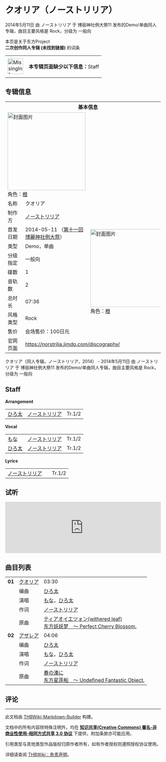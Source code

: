 # クオリア（ノーストリリア）

<!-- source html: G:\repos\THBWiki-Markdown-Builder\THBWikiMarkdown\Temp\main\b\be\ns0%3A%E3%82%AF%E3%82%AA%E3%83%AA%E3%82%A2%EF%BC%88%E3%83%8E%E3%83%BC%E3%82%B9%E3%83%88%E3%83%AA%E3%83%AA%E3%82%A2%EF%BC%89.html -->

2014年5月11日 由 ノーストリリア 于 博丽神社例大祭11 发布的Demo/单曲同人专辑，曲目主要风格是 Rock，分级为 一般向

本页是关于东方Project  
 **二次创作同人专辑 (未找到链接)** 的词条
<center>

<table>
<tbody><tr>
<td class="mbox-image"><div style="width: 52px;">
  <a href="./文件-MissingInformation.svg.md" class="image"><img alt="MissingInformation.svg" src="https://upload.thwiki.cc/thumb/8/85/MissingInformation.svg/50px-MissingInformation.svg.png" decoding="async" loading="lazy" width="50" height="50" srcset="https://upload.thwiki.cc/thumb/8/85/MissingInformation.svg/75px-MissingInformation.svg.png 1.5x, https://upload.thwiki.cc/thumb/8/85/MissingInformation.svg/100px-MissingInformation.svg.png 2x" data-file-width="500" data-file-height="500"></a></div></td>
<td class="mbox-text" style=""><br><b>本专辑页面缺少以下信息：</b>Staff<br><br></td>
</tr>
</tbody></table>


</center>

## 专辑信息

<table><tbody><tr><th colspan="3">基本信息</th></tr><tr><td class="cover-artwork-mobile" colspan="2"><a href="./文件-クオリア（ノーストリリア）封面.jpg.md" class="image" title="封面图片"><img alt="封面图片" src="https://upload.thwiki.cc/thumb/5/5f/%E3%82%AF%E3%82%AA%E3%83%AA%E3%82%A2%EF%BC%88%E3%83%8E%E3%83%BC%E3%82%B9%E3%83%88%E3%83%AA%E3%83%AA%E3%82%A2%EF%BC%89%E5%B0%81%E9%9D%A2.jpg/252px-%E3%82%AF%E3%82%AA%E3%83%AA%E3%82%A2%EF%BC%88%E3%83%8E%E3%83%BC%E3%82%B9%E3%83%88%E3%83%AA%E3%83%AA%E3%82%A2%EF%BC%89%E5%B0%81%E9%9D%A2.jpg" decoding="async" loading="lazy" width="252" height="252" srcset="https://upload.thwiki.cc/thumb/5/5f/%E3%82%AF%E3%82%AA%E3%83%AA%E3%82%A2%EF%BC%88%E3%83%8E%E3%83%BC%E3%82%B9%E3%83%88%E3%83%AA%E3%83%AA%E3%82%A2%EF%BC%89%E5%B0%81%E9%9D%A2.jpg/378px-%E3%82%AF%E3%82%AA%E3%83%AA%E3%82%A2%EF%BC%88%E3%83%8E%E3%83%BC%E3%82%B9%E3%83%88%E3%83%AA%E3%83%AA%E3%82%A2%EF%BC%89%E5%B0%81%E9%9D%A2.jpg 1.5x, https://upload.thwiki.cc/5/5f/%E3%82%AF%E3%82%AA%E3%83%AA%E3%82%A2%EF%BC%88%E3%83%8E%E3%83%BC%E3%82%B9%E3%83%88%E3%83%AA%E3%83%AA%E3%82%A2%EF%BC%89%E5%B0%81%E9%9D%A2.jpg 2x" data-file-width="500" data-file-height="500"></a><div class="cover-char">角色：<a href="./橙.md" title="橙">橙</a></div></td>
</tr><tr><td class="label">名称</td><td colspan="2"> クオリア </td></tr><tr><td class="label">制作方</td><td><a href="./ノーストリリア.md" title="ノーストリリア">ノーストリリア</a></td><td class="cover-artwork" rowspan="9" style="min-width:252px;"><a href="./文件-クオリア（ノーストリリア）封面.jpg.md" class="image" title="封面图片"><img alt="封面图片" src="https://upload.thwiki.cc/thumb/5/5f/%E3%82%AF%E3%82%AA%E3%83%AA%E3%82%A2%EF%BC%88%E3%83%8E%E3%83%BC%E3%82%B9%E3%83%88%E3%83%AA%E3%83%AA%E3%82%A2%EF%BC%89%E5%B0%81%E9%9D%A2.jpg/252px-%E3%82%AF%E3%82%AA%E3%83%AA%E3%82%A2%EF%BC%88%E3%83%8E%E3%83%BC%E3%82%B9%E3%83%88%E3%83%AA%E3%83%AA%E3%82%A2%EF%BC%89%E5%B0%81%E9%9D%A2.jpg" decoding="async" loading="lazy" width="252" height="252" srcset="https://upload.thwiki.cc/thumb/5/5f/%E3%82%AF%E3%82%AA%E3%83%AA%E3%82%A2%EF%BC%88%E3%83%8E%E3%83%BC%E3%82%B9%E3%83%88%E3%83%AA%E3%83%AA%E3%82%A2%EF%BC%89%E5%B0%81%E9%9D%A2.jpg/378px-%E3%82%AF%E3%82%AA%E3%83%AA%E3%82%A2%EF%BC%88%E3%83%8E%E3%83%BC%E3%82%B9%E3%83%88%E3%83%AA%E3%83%AA%E3%82%A2%EF%BC%89%E5%B0%81%E9%9D%A2.jpg 1.5x, https://upload.thwiki.cc/5/5f/%E3%82%AF%E3%82%AA%E3%83%AA%E3%82%A2%EF%BC%88%E3%83%8E%E3%83%BC%E3%82%B9%E3%83%88%E3%83%AA%E3%83%AA%E3%82%A2%EF%BC%89%E5%B0%81%E9%9D%A2.jpg 2x" data-file-width="500" data-file-height="500"></a><div class="cover-char">角色：<a href="./橙.md" title="橙">橙</a></div></td>
</tr><tr><td class="label">首发日期</td><td>2014-05-11&#160;（<a href="/展会作品列表?e=%E5%8D%9A%E4%B8%BD%E7%A5%9E%E7%A4%BE%E4%BE%8B%E5%A4%A7%E7%A5%AD%2311">第十一回 博麗神社例大祭</a>）</td></tr><tr><td class="label">类型</td><td>Demo，单曲</td></tr><tr><td class="label">分级指定</td><td>一般向</td></tr><tr><td class="label">碟数</td><td>1</td></tr><tr><td class="label">音轨数</td><td>2</td></tr><tr><td class="label">总时长</td><td>07:36</td></tr><tr><td class="label">风格类型</td><td>Rock</td></tr><tr><td class="label">售价</td><td>会场售价：100日元</td></tr>
<tr><td class="label">官网页面</td><td colspan="2"><a rel="nofollow" class="external free" href="https://norstrilia.jimdo.com/discography/">https://norstrilia.jimdo.com/discography/</a></td></tr></tbody></table>

クオリア（同人专辑，ノーストリリア，2014） - 2014年5月11日 由 ノーストリリア 于 博丽神社例大祭11 发布的Demo/单曲同人专辑，曲目主要风格是 Rock，分级为 一般向

## Staff
  
 **Arrangement**   

<table><tbody><tr><td><a href="./ひろ太.md" title="ひろ太">ひろ太</a></td><td><a href="./ノーストリリア.md" title="ノーストリリア">ノーストリリア</a></td><td>Tr.1/2</td></tr></tbody></table>

  
 **Vocal**   

<table><tbody><tr><td><a href="/index.php?title=%E3%82%82%E3%81%AA&amp;action=edit&amp;redlink=1" class="new" title="もな（页面不存在）">もな</a></td><td><a href="./ノーストリリア.md" title="ノーストリリア">ノーストリリア</a></td><td>Tr.1/2</td></tr><tr><td><a href="./ひろ太.md" title="ひろ太">ひろ太</a></td><td><a href="./ノーストリリア.md" title="ノーストリリア">ノーストリリア</a></td><td>Tr.1/2</td></tr></tbody></table>

  
 **Lyrics**   

<table><tbody><tr><td><a href="./ノーストリリア.md" title="ノーストリリア">ノーストリリア</a></td><td></td><td>Tr.1/2</td></tr></tbody></table>



## 试听
  
<iframe width="100%" height="166" scrolling="no" frameborder="no" src="https://w.soundcloud.com/player/?url=https%3A//api.soundcloud.com/tracks/147975196&amp;color=ff5500&amp;auto_play=false&amp;hide_related=false&amp;show_comments=true&amp;show_user=true&amp;show_reposts=false&amp;visual=false"></iframe>

  


## 曲目列表

<table><tbody><tr><td id="1" class="infoRD"><b>01</b></td><td id="クオリア" colspan="2" class="title"><span class="new" title="（歌词页面不存在）"><a href="/index.php?title=%E6%AD%8C%E8%AF%8D:%E3%82%AF%E3%82%AA%E3%83%AA%E3%82%A2&amp;boilerplate=模板:页面模板/曲目歌词&amp;action=edit">クオリア</a></span><span class="thcsearchlinks"><a rel="nofollow" class="external text" href="https://cd.thwiki.cc?arrange=ひろ太&amp;vocal=もな，ひろ太&amp;lyric=ノーストリリア&amp;ogmusic=ティアオイエツォン(withered leaf)&amp;fromwiki=クオリア（ノーストリリア）"><span title="搜索相似同人曲"></span></a></span></td><td class="time">03:30</td></tr><tr><td class="left"></td><td class="label">编曲</td><td class="text" colspan="2"><a href="./ひろ太.md" title="ひろ太">ひろ太</a><span class="thcsearchlinks"><a rel="nofollow" class="external text" href="https://cd.thwiki.cc?arrange=，ひろ太&amp;fromwiki=クオリア（ノーストリリア）"><span></span></a></span></td></tr><tr><td class="left"></td><td class="label">演唱</td><td class="text" colspan="2"><a href="/index.php?title=%E3%82%82%E3%81%AA&amp;action=edit&amp;redlink=1" class="new" title="もな（页面不存在）">もな</a>，<a href="./ひろ太.md" title="ひろ太">ひろ太</a><span class="thcsearchlinks"><a rel="nofollow" class="external text" href="https://cd.thwiki.cc?vocal=もな，ひろ太&amp;fromwiki=クオリア（ノーストリリア）"><span></span></a></span></td></tr><tr><td class="left"></td><td class="label">作词</td><td class="text" colspan="2"><a href="./ノーストリリア.md" title="ノーストリリア">ノーストリリア</a><span class="thcsearchlinks"><a rel="nofollow" class="external text" href="https://cd.thwiki.cc?lyric=ノーストリリア&amp;fromwiki=クオリア（ノーストリリア）"><span></span></a></span></td></tr><tr><td class="left"></td><td class="label">原曲</td><td class="text" colspan="2"><span class="thcsearchlinks"><a rel="nofollow" class="external text" href="https://cd.thwiki.cc?ogmusic=ティアオイエツォン(withered leaf)&amp;fromwiki=クオリア（ノーストリリア）"><span></span></a></span><div class="ogmusic"><a href="./ティアオイエツォン(withered_leaf).md" class="mw-redirect" title="ティアオイエツォン(withered leaf)">ティアオイエツォン(withered leaf)</a></div><div class="source"><a href="./东方妖妖梦_～_Perfect_Cherry_Blossom..md" class="mw-redirect" title="东方妖妖梦 ～ Perfect Cherry Blossom.">东方妖妖梦　～ Perfect Cherry Blossom.</a></div></td></tr>
<tr><td id="2" class="infoRD"><b>02</b></td><td id="アザレア" colspan="2" class="title"><span class="new" title="（歌词页面不存在）"><a href="/index.php?title=%E6%AD%8C%E8%AF%8D:%E3%82%A2%E3%82%B6%E3%83%AC%E3%82%A2&amp;boilerplate=模板:页面模板/曲目歌词&amp;action=edit">アザレア</a></span><span class="thcsearchlinks"><a rel="nofollow" class="external text" href="https://cd.thwiki.cc?arrange=ひろ太&amp;vocal=もな，ひろ太&amp;lyric=ノーストリリア&amp;ogmusic=春の湊に&amp;fromwiki=クオリア（ノーストリリア）"><span title="搜索相似同人曲"></span></a></span></td><td class="time">04:06</td></tr><tr><td class="left"></td><td class="label">编曲</td><td class="text" colspan="2"><a href="./ひろ太.md" title="ひろ太">ひろ太</a><span class="thcsearchlinks"><a rel="nofollow" class="external text" href="https://cd.thwiki.cc?arrange=，ひろ太&amp;fromwiki=クオリア（ノーストリリア）"><span></span></a></span></td></tr><tr><td class="left"></td><td class="label">演唱</td><td class="text" colspan="2"><a href="/index.php?title=%E3%82%82%E3%81%AA&amp;action=edit&amp;redlink=1" class="new" title="もな（页面不存在）">もな</a>，<a href="./ひろ太.md" title="ひろ太">ひろ太</a><span class="thcsearchlinks"><a rel="nofollow" class="external text" href="https://cd.thwiki.cc?vocal=もな，ひろ太&amp;fromwiki=クオリア（ノーストリリア）"><span></span></a></span></td></tr><tr><td class="left"></td><td class="label">作词</td><td class="text" colspan="2"><a href="./ノーストリリア.md" title="ノーストリリア">ノーストリリア</a><span class="thcsearchlinks"><a rel="nofollow" class="external text" href="https://cd.thwiki.cc?lyric=ノーストリリア&amp;fromwiki=クオリア（ノーストリリア）"><span></span></a></span></td></tr><tr><td class="left"></td><td class="label">原曲</td><td class="text" colspan="2"><span class="thcsearchlinks"><a rel="nofollow" class="external text" href="https://cd.thwiki.cc?ogmusic=春の湊に&amp;fromwiki=クオリア（ノーストリリア）"><span></span></a></span><div class="ogmusic"><a href="./春の湊に.md" class="mw-redirect" title="春の湊に">春の湊に</a></div><div class="source"><a href="./东方星莲船_～_Undefined_Fantastic_Object..md" class="mw-redirect" title="东方星莲船 ～ Undefined Fantastic Object.">东方星莲船　～ Undefined Fantastic Object.</a></div></td></tr></tbody></table>



## 评论




---

此文档由 [THBWiki-Markdown-Builder](https://github.com/Delsin-Yu/THBWiki-Markdown-Builder) 构建。

文档中的所有内容除特殊注明外，均在 [**知识共享(Creative Commons) 署名-非商业性使用-相同方式共享 3.0 协议**](https://creativecommons.org/licenses/by-sa/3.0/deed.zh-hans) 下提供，附加条款亦可能应用。

引用类型与其他类型作品版权归原作者所有，如有作者授权则遵照授权协议使用。

详细请查阅 [THBWiki：免责声明](https://thbwiki.cc/THBWiki:%E5%85%8D%E8%B4%A3%E5%A3%B0%E6%98%8E)。

